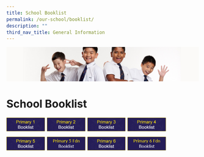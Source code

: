 ```yaml
---
title: School Booklist
permalink: /our-school/booklist/
description: ""
third_nav_title: General Information
---
```

![](/images/Sub-banner2.jpg)

School Booklist
===============

<p><a href="https://staging.dd21a9rt7zrfv.amplifyapp.com/files/p1.pdf">
<img src="/images/p1.png" style="width:20%;margin-right:5px;" align="left"></a></p>

<p><a href="https://staging.dd21a9rt7zrfv.amplifyapp.com/files/p2.pdf">
<img src="/images/p2.png" style="width:20%;margin-right:5px;" align="left"></a></p>

<p><a href="https://staging.dd21a9rt7zrfv.amplifyapp.com/files/p3.pdf">
<img src="/images/p3.png" style="width:20%;margin-right:5px;" align="left"></a></p>

<p><a href="https://staging.dd21a9rt7zrfv.amplifyapp.com/files/p4.pdf">
<img src="/images/p4.png" style="width:20%;margin-right:5px;" align="left"></a></p>

<br clear="left">

<p><a href="https://staging.dd21a9rt7zrfv.amplifyapp.com/files/p5.pdf">
<img src="/images/p5.png" style="width:20%;margin-right:5px;" align="left"></a></p>

<p><a href="https://staging.dd21a9rt7zrfv.amplifyapp.com/files/p5a.pdf">
<img src="/images/p5a.png" style="width:20%;margin-right:5px;" align="left"></a></p>

<p><a href="https://staging.dd21a9rt7zrfv.amplifyapp.com/files/p6.pdf">
<img src="/images/p6.png" style="width:20%;margin-right:5px;" align="left"></a></p>

<p><a href="https://staging.dd21a9rt7zrfv.amplifyapp.com/files/p6a.pdf">
<img src="/images/p6a.png" style="width:20%;margin-right:5px;" align="left"></a></p>

<br clear="left">